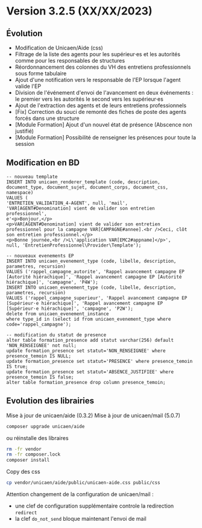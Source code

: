 Version 3.2.5 (XX/XX/2023)
====

Évolution
---
- Modification de Unicaen/Aide (css)
- Filtrage de la liste des agents pour les supérieur·es et les autorités comme pour les responsables de structures
- Réordonnancement des colonnes du VH des entretiens professionnels sous forme tabulaire
- Ajout d'une notification vers le responsable de l'EP lorsque l'agent valide l'EP
- Division de l'événement d'envoi de l'avancement en deux événements : le premier vers les autorités le second vers les supérieur·es
- Ajout de l'extraction des agents et de leurs entretiens professionnels
- [Fix] Correction du souci de remonté des fiches de poste des agents forcés dans une structure
- [Module Formation] Ajout d'un nouvel état de présence (Abscence non justifié)
- [Module Formation] Possibilité de renseigner les présences pour toute la session

Modification en BD
---

```postgresql
-- nouveau template 
INSERT INTO unicaen_renderer_template (code, description, document_type, document_sujet, document_corps, document_css, namespace) 
VALUES (
'ENTRETIEN_VALIDATION_4-AGENT', null, 'mail', 
'VAR[AGENT#Denomination] vient de valider son entretien professionnel', 
e'<p>Bonjour,</p>
<p>VAR[AGENT#Denomination] vient de valider son entretien professionnel pour la campagne VAR[CAMPAGNE#annee].<br />Ceci, clôt son entretien professionnel.</p>
<p>Bonne journée,<br />L\'application VAR[EMC2#appname]</p>', 
null, 'EntretienProfessionnel\Provider\Template');

-- nouveaux evenements EP
INSERT INTO unicaen_evenement_type (code, libelle, description, parametres, recursion) 
VALUES ('rappel_campagne_autorite', 'Rappel avancement campagne EP [Autorité hiérachique]', 'Rappel avancement campagne EP [Autorité hiérachique]', 'campagne', 'P4W');
INSERT INTO unicaen_evenement_type (code, libelle, description, parametres, recursion)
VALUES ('rappel_campagne_superieur', 'Rappel avancement campagne EP [Supérieur·e hiérachique]', 'Rappel avancement campagne EP [Supérieur·e hiérachique]', 'campagne', 'P2W');
delete from unicaen_evenement_instance
where type_id in (select id from unicaen_evenement_type where code='rappel_campagne');

-- modification du statut de presence
alter table formation_presence add statut varchar(256) default 'NON_RENSEIGNEE' not null;
update formation_presence set statut='NON_RENSEIGNEE' where presence_temoin IS NULL;
update formation_presence set statut='PRESENCE' where presence_temoin IS true;
update formation_presence set statut='ABSENCE_JUSTIFIEE' where presence_temoin IS false;
alter table formation_presence drop column presence_temoin;
```

Evolution des librairies 
---

Mise à jour de unicaen/aide (0.3.2)
Mise à jour de unicaen/mail (5.0.7)
```bash
composer upgrade unicaen/aide
```

ou réinstalle des libraires 
```bash
rm -fr vendor
rm -fr composer.lock
composer install
```


Copy des css
```bash
cp vendor/unicaen/aide/public/unicaen-aide.css public/css
```

Attention changement de la configuration de unicaen/mail :
- une clef de configuration supplémentaire controle la redirection `redirect` 
- la clef `do_not_send` bloque maintenant l'envoi de mail